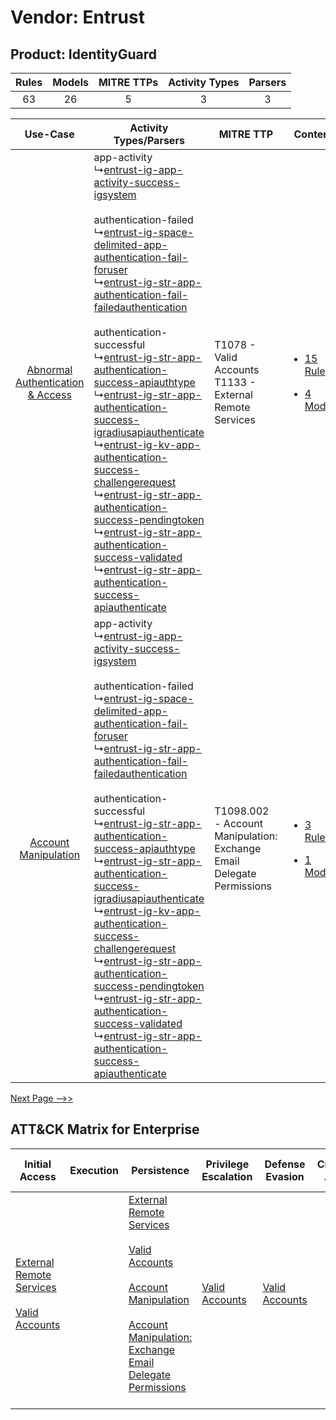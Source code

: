 Vendor: Entrust
===============
Product: IdentityGuard
----------------------
| Rules | Models | MITRE TTPs | Activity Types | Parsers |
|:-----:|:------:|:----------:|:--------------:|:-------:|
|  63   |   26   |     5      |       3        |    3    |

|    Use-Case    | Activity Types/Parsers    | MITRE TTP    | Content    |
|:----:| ---- | ---- | ---- |
| [Abnormal Authentication & Access](../../../UseCases/uc_abnormal_authentication_&_access.md) |  app-activity<br> ↳[entrust-ig-app-activity-success-igsystem](Ps/pC_entrustigappactivitysuccessigsystem.md)<br><br> authentication-failed<br> ↳[entrust-ig-space-delimited-app-authentication-fail-foruser](Ps/pC_entrustigspacedelimitedappauthenticationfailforuser.md)<br> ↳[entrust-ig-str-app-authentication-fail-failedauthentication](Ps/pC_entrustigstrappauthenticationfailfailedauthentication.md)<br><br> authentication-successful<br> ↳[entrust-ig-str-app-authentication-success-apiauthtype](Ps/pC_entrustigstrappauthenticationsuccessapiauthtype.md)<br> ↳[entrust-ig-str-app-authentication-success-igradiusapiauthenticate](Ps/pC_entrustigstrappauthenticationsuccessigradiusapiauthenticate.md)<br> ↳[entrust-ig-kv-app-authentication-success-challengerequest](Ps/pC_entrustigkvappauthenticationsuccesschallengerequest.md)<br> ↳[entrust-ig-str-app-authentication-success-pendingtoken](Ps/pC_entrustigstrappauthenticationsuccesspendingtoken.md)<br> ↳[entrust-ig-str-app-authentication-success-validated](Ps/pC_entrustigstrappauthenticationsuccessvalidated.md)<br> ↳[entrust-ig-str-app-authentication-success-apiauthenticate](Ps/pC_entrustigstrappauthenticationsuccessapiauthenticate.md)<br> | T1078 - Valid Accounts<br>T1133 - External Remote Services<br>    | [<ul><li>15 Rules</li></ul><ul><li>4 Models</li></ul>](RM/r_m_entrust_identityguard_Abnormal_Authentication_&_Access.md) |
|    [Account Manipulation](../../../UseCases/uc_account_manipulation.md)    |  app-activity<br> ↳[entrust-ig-app-activity-success-igsystem](Ps/pC_entrustigappactivitysuccessigsystem.md)<br><br> authentication-failed<br> ↳[entrust-ig-space-delimited-app-authentication-fail-foruser](Ps/pC_entrustigspacedelimitedappauthenticationfailforuser.md)<br> ↳[entrust-ig-str-app-authentication-fail-failedauthentication](Ps/pC_entrustigstrappauthenticationfailfailedauthentication.md)<br><br> authentication-successful<br> ↳[entrust-ig-str-app-authentication-success-apiauthtype](Ps/pC_entrustigstrappauthenticationsuccessapiauthtype.md)<br> ↳[entrust-ig-str-app-authentication-success-igradiusapiauthenticate](Ps/pC_entrustigstrappauthenticationsuccessigradiusapiauthenticate.md)<br> ↳[entrust-ig-kv-app-authentication-success-challengerequest](Ps/pC_entrustigkvappauthenticationsuccesschallengerequest.md)<br> ↳[entrust-ig-str-app-authentication-success-pendingtoken](Ps/pC_entrustigstrappauthenticationsuccesspendingtoken.md)<br> ↳[entrust-ig-str-app-authentication-success-validated](Ps/pC_entrustigstrappauthenticationsuccessvalidated.md)<br> ↳[entrust-ig-str-app-authentication-success-apiauthenticate](Ps/pC_entrustigstrappauthenticationsuccessapiauthenticate.md)<br> | T1098.002 - Account Manipulation: Exchange Email Delegate Permissions<br> | [<ul><li>3 Rules</li></ul><ul><li>1 Models</li></ul>](RM/r_m_entrust_identityguard_Account_Manipulation.md)    |
[Next Page -->>](2_ds_entrust_identityguard.md)

ATT&CK Matrix for Enterprise
----------------------------
| Initial Access                                                                                                                                   | Execution | Persistence                                                                                                                                                                                                                                                                                                                                 | Privilege Escalation                                                | Defense Evasion                                                     | Credential Access | Discovery | Lateral Movement | Collection                                                                                                                                                            | Command and Control                                                                                                                       | Exfiltration | Impact |
| ------------------------------------------------------------------------------------------------------------------------------------------------ | --------- | ------------------------------------------------------------------------------------------------------------------------------------------------------------------------------------------------------------------------------------------------------------------------------------------------------------------------------------------- | ------------------------------------------------------------------- | ------------------------------------------------------------------- | ----------------- | --------- | ---------------- | --------------------------------------------------------------------------------------------------------------------------------------------------------------------- | ----------------------------------------------------------------------------------------------------------------------------------------- | ------------ | ------ |
| [External Remote Services](https://attack.mitre.org/techniques/T1133)<br><br>[Valid Accounts](https://attack.mitre.org/techniques/T1078)<br><br> |           | [External Remote Services](https://attack.mitre.org/techniques/T1133)<br><br>[Valid Accounts](https://attack.mitre.org/techniques/T1078)<br><br>[Account Manipulation](https://attack.mitre.org/techniques/T1098)<br><br>[Account Manipulation: Exchange Email Delegate Permissions](https://attack.mitre.org/techniques/T1098/002)<br><br> | [Valid Accounts](https://attack.mitre.org/techniques/T1078)<br><br> | [Valid Accounts](https://attack.mitre.org/techniques/T1078)<br><br> |                   |           |                  | [Email Collection](https://attack.mitre.org/techniques/T1114)<br><br>[Email Collection: Email Forwarding Rule](https://attack.mitre.org/techniques/T1114/003)<br><br> | [Proxy: Multi-hop Proxy](https://attack.mitre.org/techniques/T1090/003)<br><br>[Proxy](https://attack.mitre.org/techniques/T1090)<br><br> |              |        |